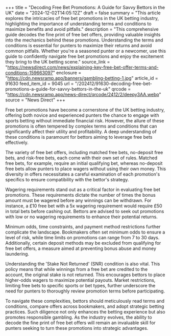 +++
title = "Decoding Free Bet Promotions: A Guide for Savvy Bettors in the UK"
date = "2024-12-02T14:05:12Z"
draft = false
summary = "This article explores the intricacies of free bet promotions in the UK betting industry, highlighting the importance of understanding terms and conditions to maximize benefits and avoid pitfalls."
description = "This comprehensive guide decodes the fine print of free bet offers, providing valuable insights into the mechanics behind these promotions. Understanding the terms and conditions is essential for punters to maximize their returns and avoid common pitfalls. Whether you're a seasoned punter or a newcomer, use this guide to confidently navigate free bet promotions and enjoy the excitement they bring to the UK betting scene."
source_link = "https://newsdirect.com/news/explaining-key-free-bet-offer-terms-and-conditions-159663097"
enclosure = "https://cdn.newsramp.app/banners/gambling-betting-1.jpg"
article_id = 91630
feed_item_id = 9045
url = "/202412/91630-decoding-free-bet-promotions-a-guide-for-savvy-bettors-in-the-uk"
qrcode = "https://cdn.newsramp.app/news-direct/qrcode/2412/2/deepy3AA.webp"
source = "News Direct"
+++

<p>Free bet promotions have become a cornerstone of the UK betting industry, offering both novice and experienced punters the chance to engage with sports betting without immediate financial risk. However, the allure of these promotions is often tempered by complex terms and conditions that can significantly affect their utility and profitability. A deep understanding of these conditions is paramount for bettors aiming to leverage free bets effectively.</p><p>The variety of free bet offers, including matched free bets, no-deposit free bets, and risk-free bets, each come with their own set of rules. Matched free bets, for example, require an initial qualifying bet, whereas no-deposit free bets allow punters to place wagers without using their own money. This diversity in offers necessitates a careful examination of each promotion's specifics to ensure compatibility with the bettor's strategy.</p><p>Wagering requirements stand out as a critical factor in evaluating free bet promotions. These requirements dictate the number of times the bonus amount must be wagered before any winnings can be withdrawn. For instance, a £10 free bet with a 5x wagering requirement would require £50 in total bets before cashing out. Bettors are advised to seek out promotions with low or no wagering requirements to enhance their potential returns.</p><p>Minimum odds, time constraints, and payment method restrictions further complicate the landscape. Bookmakers often set minimum odds to ensure a level of risk, while time limits on promotions can range from 7 to 30 days. Additionally, certain deposit methods may be excluded from qualifying for free bet offers, a measure aimed at preventing bonus abuse and money laundering.</p><p>Understanding the 'Stake Not Returned' (SNR) condition is also vital. This policy means that while winnings from a free bet are credited to the account, the original stake is not returned. This encourages bettors to place higher-odds wagers to maximize potential payouts. Market restrictions, limiting free bets to specific sports or bet types, further underscore the need for punters to thoroughly review promotion terms before participating.</p><p>To navigate these complexities, bettors should meticulously read terms and conditions, compare offers across bookmakers, and adopt strategic betting practices. Such diligence not only enhances the betting experience but also promotes responsible gambling. As the industry evolves, the ability to decode the fine print of free bet offers will remain an invaluable skill for punters seeking to turn these promotions into strategic advantages.</p>